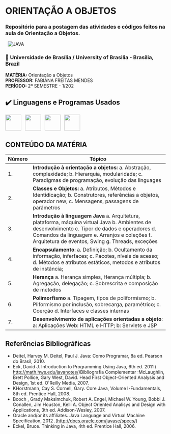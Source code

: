 # ORIENTAÇÃO A OBJETOS

### Repositório para a postagem das atividades e códigos feitos na aula de Orientação a Objetos.
&nbsp; ![JAVA](https://img.shields.io/badge/Java-000?style=for-the-badge&logo=java)


### 📍 **Universidade de Brasília / University of Brasilia** - Brasília, Brazil
**MATÉRIA:** Orientação a Objetos <br>
**PROFESSOR:** FABIANA FREITAS MENDES <br>
**PERÍODO:** 2º SEMESTRE - 1/202
## ✔️ Linguagens e Programas Usados

<img src="https://cdn.jsdelivr.net/gh/devicons/devicon@latest/icons/java/java-original-wordmark.svg" width="50" height="50"/> &nbsp; <img src="https://cdn.jsdelivr.net/gh/devicons/devicon@latest/icons/eclipse/eclipse-original.svg" width="50" height="50"/> &nbsp; <img src="https://cdn.jsdelivr.net/gh/devicons/devicon@latest/icons/intellij/intellij-original.svg" width="50" height="50"/> &nbsp; <img src="https://cdn.jsdelivr.net/gh/devicons/devicon/icons/git/git-original.svg" width="50" height="50"/>

## CONTEÚDO DA MATÉRIA

| Número | Tópico                                                   |
| ------ | -------------------------------------------------------- |
| 1.     | **Introdução à orientação a objetos:** a. Abstração, complexidade; b. Hierarquia, modularidade; c. Paradigmas de programação, evolução das linguages        |
| 2.     | **Classes e Objetos:** a. Atributos, Métodos e Identidicação; b. Construtores, referências a objetos, operador new; c. Mensagens, passagens de parâmetros    |
| 3.     | **Introdução à linguagem Java** a. Arquitetura, plataforma, máquina virtual Java b. Ambientes de desenvolvimento c. Tipor de dados e operadores d. Comandos da linguagem e. Arranjos e coleções f. Arquitetura de eventos, Swing g. Threads, exceções                                             |
| 4.     | **Encapsulamento**: a. Definição; b. Ocultamento da informação, inferfaces; c. Pacotes, níveis de acesso; d. Métodos e atributos estáticos, metodos e atributos de instância;           |
| 5.     | **Herança** a. Herança simples, Herança múltipla; b. Agregação, delegação; c. Sobrescrita e composição de metodos |
| 6.     | **Polimorfismo** a. Tipagem, tipos de poliformismo; b. Pliformismo por inclusão, sobrecarga, paramétrico; c. Coerção d. Interfaces e classes internas    |
| 7.     | **Desenvolvimento de aplicações orientadas a objeto**: a: Aplicações Web: HTML e HTTP; b: Servlets e JSP                                      |

##  Referências Bibliográficas

- Deitel, Harvey M. Deitel, Paul J. Java: Como Programar, 8a ed. Pearson do Brasil, 2010.
- Eck, David J. Introduction to Programming Using Java, 6th ed. 2011 ( http://math.hws.edu/javanotes/)Bibliografia Complementar :McLaughlin, Brett Pollice, Gary West, David. Head First Object-Oriented Analysis and Design, 1st ed. O'Reilly Media, 2007.
- KHorstmann, Cay S. Cornell, Gary. Core Java, Volume I-Fundamentals, 8th ed. Prentice Hall, 2008.
- Booch , Grady Maksimchuk, Robert A. Engel, Michael W. Young, Bobbi J. Conallen, Jim Houston, Kelli A. Object Oriented Analisys and Design with Applications, 3th ed. Addison-Wesley, 2007.
- Oracle and/or its affiliates. Java Language and Virtual Machine Specification, 2012 .(http://docs.oracle.com/javase/specs/)
- Eckel, Bruce. Thinking in Java, 4th ed. Prentice Hall, 2006.

